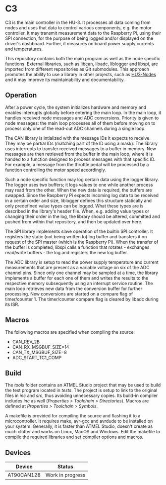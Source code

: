 # C3

C3 is the main controller in the HU-3. It processes all data coming from nodes and uses that data to control various components, e.g. the motor controller. It may transmit measurement data to the Raspberry Pi, using their SPI connection, for the purpose of being logged and/or displayed on the driver's dashboard. Further, it measures on board power supply currents and temperatures.

This repository contains both the main program as well as the node specific functions. External libraries, such as libcan, libadc, liblogger and libspi, are imported from different repositories as Git submodules. This approach promotes the ability to use a library in other projects, such as [HU3-Nodes](https://github.com/TheFormulaCruisers/HU3-Nodes) and it may improve its maintainability and documentability.

## Operation

After a power cycle, the system initializes hardware and memory and enables interrupts globally before entering the main loop. In the main loop, it handles received node messages and ADC conversions. Priority is given to node messages: the main loop processes all of them before moving on to process only one of the read-out ADC channels during a single loop.

The CAN library is intialized with the message IDs it expects to receive. They may be partial IDs (matching part of the ID using a mask). The library uses interrupts to transfer received messages to a buffer in memory. New messages are then retrieved from the buffer in the main loop, where it is handed to a function designed to process messages with that specific ID. For example, a message from the throttle pedal will be processed by a function controlling the motor speed accordingly.

Such a node specific function may log certain data using the logger library. The logger uses two buffers; it logs values to one while another process may read from the other. When the new data is required, the buffers are swapped. Since the Raspberry Pi expects incoming log data to be received in a certain order and size, liblogger defines this structure statically and only predefined value types can be logged. What these types are is described in the library's header file. When, e.g. adding value types or changing their order in the log, the library should be altered, committed and pushed from within that repository, and then be updated over here.

The SPI library implements slave operation of the builtin SPI controller. It registers the static (not being written to) log buffer and transfers it on request of the SPI master (which is the Raspberry Pi). When the transfer of the buffer is completed, libspi calls a function that rotates - exchanges read/write buffers - the log and registers the new log buffer.

The ADC library is setup to read the power supply temperature and current measurements that are present as a variable voltage on six of the ADC channel pins. Since only one channel may be sampled at a time, the library implements a buffer for each one of them and writes the results to the respective memory subsequently using an interrupt service routine. The main loop retrieves new data from the conversion buffer for further processing. New conversions are started on a compare flag of timer/counter 1. The timer/counter compare flag is cleared by libadc during its ISR.

## Macros

The following macros are specified when compiling the source:

  * CAN_REV_2B
  * CAN_RX_MSGBUF_SIZE=14
  * CAN_TX_MSGBUF_SIZE=8
  * ADC_START_TC1_COMP

## Build

The _tools_ folder contains an ATMEL Studio project that may be used to build the test program located in _tests_. The project is setup to link to the original files in _inc_ and _src_, thus avoiding unnecessary copies. Its build-in compiler includes _inc_ as well (_Properties > Toolchain > Directories_). Macros are defined at _Properties > Toolchain > Symbols_.

A makefile is provided for compiling the source and flashing it to a microcontroller. It requires make, avr-gcc and avrdude to be installed on your system. Generally, it is faster than ATMEL Studio, doesn't create as much clutter and works on Linux, MacOS and Windows. Edit the makefile to compile the required libraries and set compiler options and macros.

## Devices

Device | Status
--- | ---
AT90CAN128 | Work in progress
